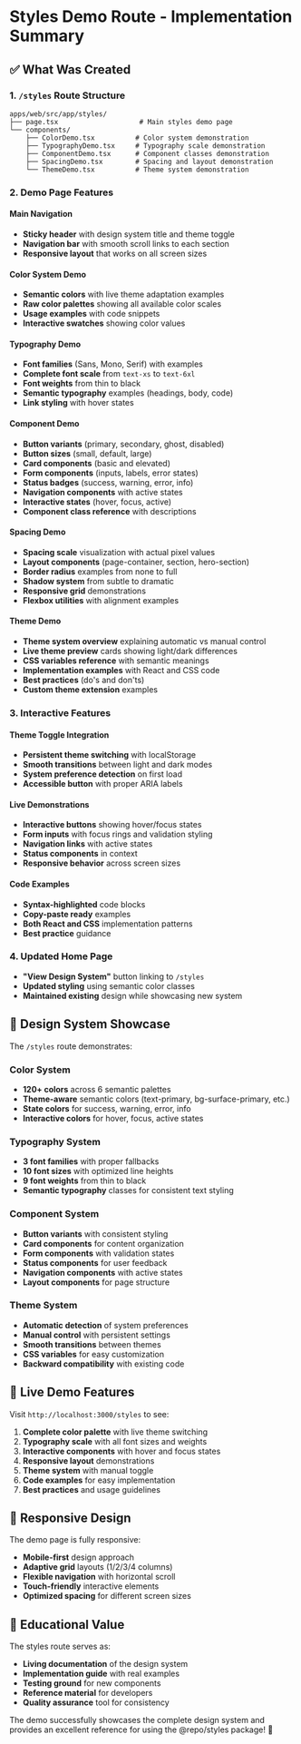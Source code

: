 # Styles Demo Route - Implementation Summary

## ✅ What Was Created

### 1. `/styles` Route Structure
```
apps/web/src/app/styles/
├── page.tsx                    # Main styles demo page
└── components/
    ├── ColorDemo.tsx          # Color system demonstration
    ├── TypographyDemo.tsx     # Typography scale demonstration  
    ├── ComponentDemo.tsx      # Component classes demonstration
    ├── SpacingDemo.tsx        # Spacing and layout demonstration
    └── ThemeDemo.tsx          # Theme system demonstration
```

### 2. Demo Page Features

#### Main Navigation
- **Sticky header** with design system title and theme toggle
- **Navigation bar** with smooth scroll links to each section
- **Responsive layout** that works on all screen sizes

#### Color System Demo
- **Semantic colors** with live theme adaptation examples
- **Raw color palettes** showing all available color scales
- **Usage examples** with code snippets
- **Interactive swatches** showing color values

#### Typography Demo
- **Font families** (Sans, Mono, Serif) with examples
- **Complete font scale** from `text-xs` to `text-6xl`
- **Font weights** from thin to black
- **Semantic typography** examples (headings, body, code)
- **Link styling** with hover states

#### Component Demo
- **Button variants** (primary, secondary, ghost, disabled)
- **Button sizes** (small, default, large)
- **Card components** (basic and elevated)
- **Form components** (inputs, labels, error states)
- **Status badges** (success, warning, error, info)
- **Navigation components** with active states
- **Interactive states** (hover, focus, active)
- **Component class reference** with descriptions

#### Spacing Demo
- **Spacing scale** visualization with actual pixel values
- **Layout components** (page-container, section, hero-section)
- **Border radius** examples from none to full
- **Shadow system** from subtle to dramatic
- **Responsive grid** demonstrations
- **Flexbox utilities** with alignment examples

#### Theme Demo
- **Theme system overview** explaining automatic vs manual control
- **Live theme preview** cards showing light/dark differences
- **CSS variables reference** with semantic meanings
- **Implementation examples** with React and CSS code
- **Best practices** (do's and don'ts)
- **Custom theme extension** examples

### 3. Interactive Features

#### Theme Toggle Integration
- **Persistent theme switching** with localStorage
- **Smooth transitions** between light and dark modes
- **System preference detection** on first load
- **Accessible button** with proper ARIA labels

#### Live Demonstrations
- **Interactive buttons** showing hover/focus states
- **Form inputs** with focus rings and validation styling
- **Navigation links** with active states
- **Status components** in context
- **Responsive behavior** across screen sizes

#### Code Examples
- **Syntax-highlighted** code blocks
- **Copy-paste ready** examples
- **Both React and CSS** implementation patterns
- **Best practice** guidance

### 4. Updated Home Page
- **"View Design System"** button linking to `/styles`
- **Updated styling** using semantic color classes
- **Maintained existing** design while showcasing new system

## 🎨 Design System Showcase

The `/styles` route demonstrates:

### Color System
- **120+ colors** across 6 semantic palettes
- **Theme-aware** semantic colors (text-primary, bg-surface-primary, etc.)
- **State colors** for success, warning, error, info
- **Interactive colors** for hover, focus, active states

### Typography System  
- **3 font families** with proper fallbacks
- **10 font sizes** with optimized line heights
- **9 font weights** from thin to black
- **Semantic typography** classes for consistent text styling

### Component System
- **Button variants** with consistent styling
- **Card components** for content organization
- **Form components** with validation states
- **Status components** for user feedback
- **Navigation components** with active states
- **Layout components** for page structure

### Theme System
- **Automatic detection** of system preferences
- **Manual control** with persistent settings
- **Smooth transitions** between themes
- **CSS variables** for easy customization
- **Backward compatibility** with existing code

## 🚀 Live Demo Features

Visit `http://localhost:3000/styles` to see:

1. **Complete color palette** with live theme switching
2. **Typography scale** with all font sizes and weights
3. **Interactive components** with hover and focus states
4. **Responsive layout** demonstrations
5. **Theme system** with manual toggle
6. **Code examples** for easy implementation
7. **Best practices** and usage guidelines

## 📱 Responsive Design

The demo page is fully responsive:
- **Mobile-first** design approach
- **Adaptive grid** layouts (1/2/3/4 columns)
- **Flexible navigation** with horizontal scroll
- **Touch-friendly** interactive elements
- **Optimized spacing** for different screen sizes

## 🎯 Educational Value

The styles route serves as:
- **Living documentation** of the design system
- **Implementation guide** with real examples  
- **Testing ground** for new components
- **Reference material** for developers
- **Quality assurance** tool for consistency

The demo successfully showcases the complete design system and provides an excellent reference for using the @repo/styles package! 🎉